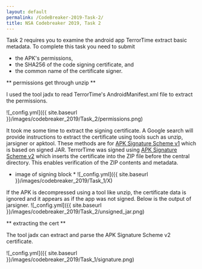 ```yaml
---
layout: default
permalink: /CodeBreaker-2019-Task-2/
title: NSA Codebreaker 2019, Task 2
---
```


Task 2 requires you to examine the android app TerrorTime extract basic metadata. To complete this task you need to submit<br>
- the APK's permissions, <br>
- the SHA256 of the code signing certificate, and <br>
- the common name of the certificate signer. 

** permissions get through unzip **

I used the tool jadx to read TerrorTime's AndroidManifest.xml file to extract the permissions. 

![_config.yml]({{ site.baseurl }}/images/codebreaker_2019/Task_2/permissions.png)

It took me some time to extract the signing certificate. A Google search will provide instructions to extract the certificate using tools such as unzip, jarsigner or apktool. These methods are for [APK Signature Scheme v1](https://source.android.com/security/apksigning#v1) which is based on signed JAR. TerrorTime was signed using [APK Signature Scheme v2](https://source.android.com/security/apksigning/v2) which inserts the certificate into the ZIP file before the central directory. This enables verification of the ZIP contents and metadata. 

* image of signing block * 
![_config.yml]({{ site.baseurl }}/images/codebreaker_2019/Task_1/X)

If the APK is decompressed using a tool like unzip, the certificate data is ignored and it appears as if the app was not signed. Below is the output of jarsigner. 
![_config.yml]({{ site.baseurl }}/images/codebreaker_2019/Task_2/unsigned_jar.png)

** extracting the cert **

The tool jadx can extract and parse the APK Signature Scheme v2 certificate. 

![_config.yml]({{ site.baseurl }}/images/codebreaker_2019/Task_1/signature.png)